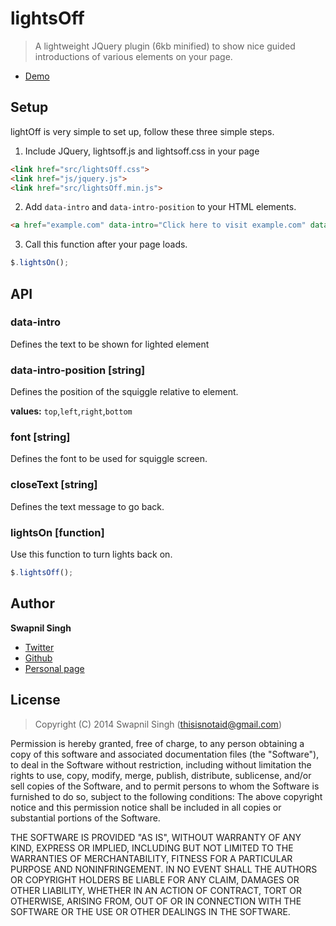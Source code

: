 # lightsOff

> A lightweight JQuery plugin (6kb minified) to show nice guided introductions of various elements on your page.

 - [Demo](http://embibeswapnil.github.io/lightsOff.js/)
         
## Setup

lightOff is very simple to set up, follow these three simple steps.

1) Include JQuery, lightsoff.js and lightsoff.css in your page

```html
<link href="src/lightsOff.css">	
<link href="js/jquery.js">	
<link href="src/lightsOff.min.js">
````

2) Add `data-intro` and `data-intro-position` to your HTML elements.

```html
<a href="example.com" data-intro="Click here to visit example.com" data-intro-position="top">example.com</a>
```

3) Call this function after your page loads.

```javascript
$.lightsOn();
```

## API

### data-intro

Defines the text to be shown for lighted element

### data-intro-position [string]

Defines the position of the squiggle relative to element.

**values:** `top`,`left`,`right`,`bottom`

### font [string]

Defines the font to be used for squiggle screen.

### closeText [string]

Defines the text message to go back.

### lightsOn [function]

Use this function to turn lights back on.

```javascript
$.lightsOff();
```

## Author
**Swapnil Singh**

- [Twitter](https://twitter.com/biryani_hunter)
- [Github](https://github.com/jsmonk)
- [Personal page](http://amplifiedmonkeys.com/)  

## License
> Copyright (C) 2014 Swapnil Singh (thisisnotaid@gmail.com)

Permission is hereby granted, free of charge, to any person obtaining a copy of this software and associated 
documentation files (the "Software"), to deal in the Software without restriction, including without limitation 
the rights to use, copy, modify, merge, publish, distribute, sublicense, and/or sell copies of the Software, 
and to permit persons to whom the Software is furnished to do so, subject to the following conditions:
The above copyright notice and this permission notice shall be included in all copies or substantial portions 
of the Software.

THE SOFTWARE IS PROVIDED "AS IS", WITHOUT WARRANTY OF ANY KIND, EXPRESS OR IMPLIED, INCLUDING BUT NOT LIMITED 
TO THE WARRANTIES OF MERCHANTABILITY, FITNESS FOR A PARTICULAR PURPOSE AND NONINFRINGEMENT. IN NO EVENT SHALL 
THE AUTHORS OR COPYRIGHT HOLDERS BE LIABLE FOR ANY CLAIM, DAMAGES OR OTHER LIABILITY, WHETHER IN AN ACTION OF 
CONTRACT, TORT OR OTHERWISE, ARISING FROM, OUT OF OR IN CONNECTION WITH THE SOFTWARE OR THE USE OR OTHER DEALINGS 
IN THE SOFTWARE.